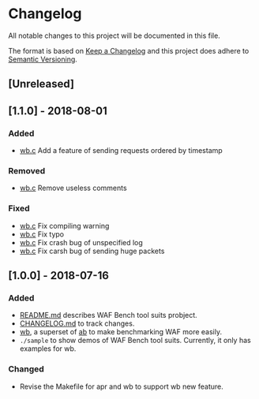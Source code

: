 # Changelog

All notable changes to this project will be documented in this file.

The format is based on [Keep a Changelog](http://keepachangelog.com/en/1.0.0/) and this project does adhere to [Semantic Versioning](http://semver.org/spec/v2.0.0.html).

## [Unreleased]

## [1.1.0] - 2018-08-01
### Added
- [wb.c](./wb/wb.c) Add a feature of sending requests ordered by timestamp

### Removed
- [wb.c](./wb/wb.c) Remove useless comments

### Fixed
- [wb.c](./wb/wb.c) Fix compiling warning
- [wb.c](./wb/wb.c) Fix typo
- [wb.c](./wb/wb.c) Fix crash bug of unspecified log
- [wb.c](./wb/wb.c) Fix carsh bug of sending huge packets


## [1.0.0] - 2018-07-16
### Added
- [README.md](./README.md) describes WAF Bench tool suits probject.
- [CHANGELOG.md](./CHANGELOG.md) to track changes.
- [wb](./wb/README.md), a superset of [ab](https://github.com/CloudFundoo/ApacheBench-ab) to make benchmarking WAF more easily.
- `./sample` to show demos of WAF Bench tool suits. Currently, it only has examples for wb.

### Changed
- Revise the Makefile for apr and wb to support wb new feature.
